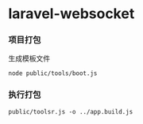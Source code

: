 # laravel-websocket

### 项目打包

生成模板文件

~~~
node public/tools/boot.js
~~~

### 执行打包

~~~
public/toolsr.js -o ../app.build.js
~~~

